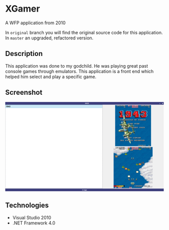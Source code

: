 # XGamer

A WFP application from 2010

In `original` branch you will find the original source code for this application. In `master` an upgraded, refactored version.

## Description 

This application was done to my godchild. He was playing great past console games through emulators. This application is a front end which helped him select and play a specific game.

## Screenshot

![screenshot](https://raw.githubusercontent.com/mamcer/xgamer/master/doc/screenshot.png)

## Technologies

- Visual Studio 2010
- .NET Framework 4.0
